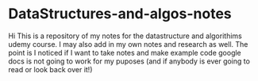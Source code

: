 # DataStructures-and-algos-notes

Hi This is a repository of my notes for the datastructure and algorithims udemy course. I may also add in my own notes and research as well. The point is I noticed if I want to take notes and make example code google docs is not going to work for my puposes (and if anybody is ever going to read or look back over it!)

